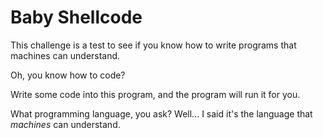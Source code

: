 # Baby Shellcode

This challenge is a test to see if you know
how to write programs that machines can understand.

Oh, you know how to code?

Write some code into this program,
and the program will run it for you.

What programming language, you ask?
Well... I said it's the language that *machines* can understand.
